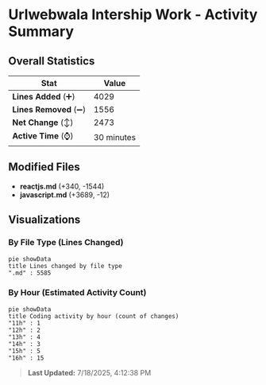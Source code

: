 # Urlwebwala Intership Work - Activity Summary 

## Overall Statistics

| Stat                   | Value                                                             |
| ---------------------- | ----------------------------------------------------------------- |
| **Lines Added** (➕)   | 4029                                          |
| **Lines Removed** (➖) | 1556                                        |
| **Net Change** (↕)    | 2473                |
| **Active Time** (⌚)   | 30 minutes |


## Modified Files
- **reactjs.md** (+340, -1544)
- **javascript.md** (+3689, -12)

## Visualizations

### By File Type (Lines Changed)

```mermaid
pie showData
title Lines changed by file type
".md" : 5585
```

### By Hour (Estimated Activity Count)

```mermaid
pie showData
title Coding activity by hour (count of changes)
"11h" : 1
"12h" : 2
"13h" : 4
"14h" : 3
"15h" : 5
"16h" : 15
```


> **Last Updated:** 7/18/2025, 4:12:38 PM